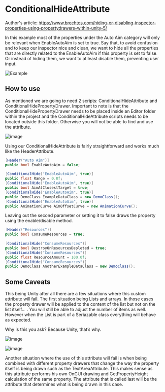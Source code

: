 # ConditionalHideAttribute

Author's article: https://www.brechtos.com/hiding-or-disabling-inspector-properties-using-propertydrawers-within-unity-5/

In this example most of the properties under the Auto Aim category will only be relevant when EnableAutoAim is set to true.
Say that, to avoid confusion and to keep our inspector nice and clean, we want to hide all the properties that are directly related to the EnableAutoAim if this property is set to false. Or instead of hiding them, we want to at least disable them, preventing user input.

![Example](https://github.com/user-attachments/assets/733f675b-854e-47c5-baee-1d6e6d719c01)


## How to use

As mentioned we are going to need 2 scripts: ConditionalHideAttribute and ConditionalHidePropertyDrawer.
Important to note is that the ConditionalHidePropertyDrawer needs to be placed inside an Editor folder within the project and the ConditionalHideAttribute scripts needs to be located outside this folder. Otherwise you will not be able to find and use the attribute.

![image](https://github.com/user-attachments/assets/13d863cc-503b-4832-b84f-9fe1ed668152)


Using our ConditionalHideAttribute is fairly straightforward and works much like the HeaderAttribute.

```csharp
[Header("Auto Aim")]
public bool EnableAutoAim = false;
 
[ConditionalHide("EnableAutoAim", true)]
public float Range = 0.0f;
[ConditionalHide("EnableAutoAim", true)]
public bool AimAtClosestTarget = true; 
[ConditionalHide("EnableAutoAim", true)]
public DemoClass ExampleDataClass = new DemoClass();
[ConditionalHide("EnableAutoAim", true)]
public AnimationCurve AimOffsetCurve = new AnimationCurve();
```

Leaving out the second parameter or setting it to false draws the property using the enable/disable method.

```csharp
[Header("Resources")]
public bool ConsumeResources = true;
 
[ConditionalHide("ConsumeResources")]
public bool DestroyOnResourcesDepleted = true;
[ConditionalHide("ConsumeResources")]
public float ResourceAmount = 100.0f;
[ConditionalHide("ConsumeResources")]
public DemoClass AnotherExampleDataClass = new DemoClass();
```


## Some Caveats

This being Unity after all there are a few situations where this custom attribute will fail.
The first situation being Lists and arrays.
In those cases the property drawer will be applied to the content of the list but not on the list itself… .
You will still be able to adjust the number of items as well.
However when the List is part of a Seriazable class everything will behave as expected.

Why is this you ask? Because Unity, that’s why.

![image](https://github.com/user-attachments/assets/d6b536e7-d12e-40c2-b9ab-a614c0678e30)

![image](https://github.com/user-attachments/assets/a3c61c49-3c69-4bc5-a9c4-d9109210fa35)


Another situation where the use of this attribute will fail is when being combined with different property drawers that change the way the property itself is being drawn such as the TextAreaAttribute.
This makes sense as this attribute performs his own OnGUI drawing and GetPropertyHeight calculation of the same property. The attribute that is called last will be the attribute that determines what is being drawn in this case.

